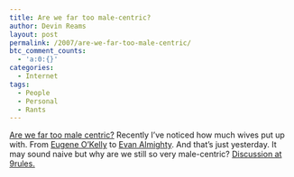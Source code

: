 ```yaml
---
title: Are we far too male-centric?
author: Devin Reams
layout: post
permalink: /2007/are-we-far-too-male-centric/
btc_comment_counts:
  - 'a:0:{}'
categories:
  - Internet
tags:
  - People
  - Personal
  - Rants
---
```

[Are we far too male centric?][1] Recently I&#8217;ve noticed how much wives put up with. From [Eugene O&#8217;Kelly][2] to [Evan Almighty][3]. And that&#8217;s just yesterday. It may sound naive but why are we still so very male-centric? [Discussion at 9rules.][1]

 [1]: http://9rules.com/relationships/notes/4878/
 [2]: http://www.amazon.com/Chasing-Daylight-Gene-OKelly/dp/0071471723
 [3]: http://www.imdb.com/title/tt0413099/